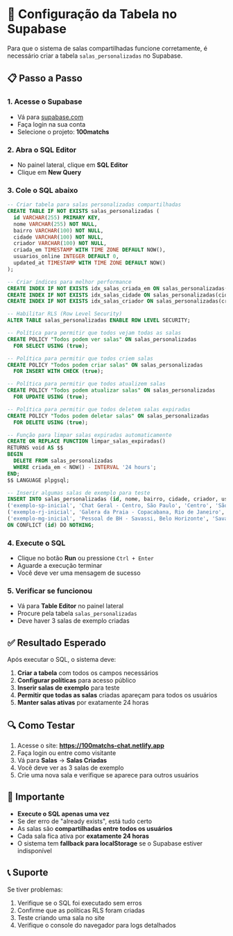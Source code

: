 # 🔧 Configuração da Tabela no Supabase

Para que o sistema de salas compartilhadas funcione corretamente, é necessário criar a tabela `salas_personalizadas` no Supabase.

## 📋 Passo a Passo

### 1. Acesse o Supabase
- Vá para [supabase.com](https://supabase.com)
- Faça login na sua conta
- Selecione o projeto: **100matchs**

### 2. Abra o SQL Editor
- No painel lateral, clique em **SQL Editor**
- Clique em **New Query**

### 3. Cole o SQL abaixo

```sql
-- Criar tabela para salas personalizadas compartilhadas
CREATE TABLE IF NOT EXISTS salas_personalizadas (
  id VARCHAR(255) PRIMARY KEY,
  nome VARCHAR(255) NOT NULL,
  bairro VARCHAR(100) NOT NULL,
  cidade VARCHAR(100) NOT NULL,
  criador VARCHAR(100) NOT NULL,
  criada_em TIMESTAMP WITH TIME ZONE DEFAULT NOW(),
  usuarios_online INTEGER DEFAULT 0,
  updated_at TIMESTAMP WITH TIME ZONE DEFAULT NOW()
);

-- Criar índices para melhor performance
CREATE INDEX IF NOT EXISTS idx_salas_criada_em ON salas_personalizadas(criada_em);
CREATE INDEX IF NOT EXISTS idx_salas_cidade ON salas_personalizadas(cidade);
CREATE INDEX IF NOT EXISTS idx_salas_criador ON salas_personalizadas(criador);

-- Habilitar RLS (Row Level Security)
ALTER TABLE salas_personalizadas ENABLE ROW LEVEL SECURITY;

-- Política para permitir que todos vejam todas as salas
CREATE POLICY "Todos podem ver salas" ON salas_personalizadas
  FOR SELECT USING (true);

-- Política para permitir que todos criem salas
CREATE POLICY "Todos podem criar salas" ON salas_personalizadas
  FOR INSERT WITH CHECK (true);

-- Política para permitir que todos atualizem salas
CREATE POLICY "Todos podem atualizar salas" ON salas_personalizadas
  FOR UPDATE USING (true);

-- Política para permitir que todos deletem salas expiradas
CREATE POLICY "Todos podem deletar salas" ON salas_personalizadas
  FOR DELETE USING (true);

-- Função para limpar salas expiradas automaticamente
CREATE OR REPLACE FUNCTION limpar_salas_expiradas()
RETURNS void AS $$
BEGIN
  DELETE FROM salas_personalizadas 
  WHERE criada_em < NOW() - INTERVAL '24 hours';
END;
$$ LANGUAGE plpgsql;

-- Inserir algumas salas de exemplo para teste
INSERT INTO salas_personalizadas (id, nome, bairro, cidade, criador, usuarios_online) VALUES
('exemplo-sp-inicial', 'Chat Geral - Centro, São Paulo', 'Centro', 'São Paulo', 'Sistema', 3),
('exemplo-rj-inicial', 'Galera da Praia - Copacabana, Rio de Janeiro', 'Copacabana', 'Rio de Janeiro', 'Sistema', 5),
('exemplo-mg-inicial', 'Pessoal de BH - Savassi, Belo Horizonte', 'Savassi', 'Belo Horizonte', 'Sistema', 2)
ON CONFLICT (id) DO NOTHING;
```

### 4. Execute o SQL
- Clique no botão **Run** ou pressione `Ctrl + Enter`
- Aguarde a execução terminar
- Você deve ver uma mensagem de sucesso

### 5. Verificar se funcionou
- Vá para **Table Editor** no painel lateral
- Procure pela tabela `salas_personalizadas`
- Deve haver 3 salas de exemplo criadas

## ✅ Resultado Esperado

Após executar o SQL, o sistema deve:

1. **Criar a tabela** com todos os campos necessários
2. **Configurar políticas** para acesso público
3. **Inserir salas de exemplo** para teste
4. **Permitir que todas as salas** criadas apareçam para todos os usuários
5. **Manter salas ativas** por exatamente 24 horas

## 🔍 Como Testar

1. Acesse o site: **https://100matchs-chat.netlify.app**
2. Faça login ou entre como visitante
3. Vá para **Salas** → **Salas Criadas**
4. Você deve ver as 3 salas de exemplo
5. Crie uma nova sala e verifique se aparece para outros usuários

## 🚨 Importante

- **Execute o SQL apenas uma vez**
- Se der erro de "already exists", está tudo certo
- As salas são **compartilhadas entre todos os usuários**
- Cada sala fica ativa por **exatamente 24 horas**
- O sistema tem **fallback para localStorage** se o Supabase estiver indisponível

## 📞 Suporte

Se tiver problemas:
1. Verifique se o SQL foi executado sem erros
2. Confirme que as políticas RLS foram criadas
3. Teste criando uma sala no site
4. Verifique o console do navegador para logs detalhados